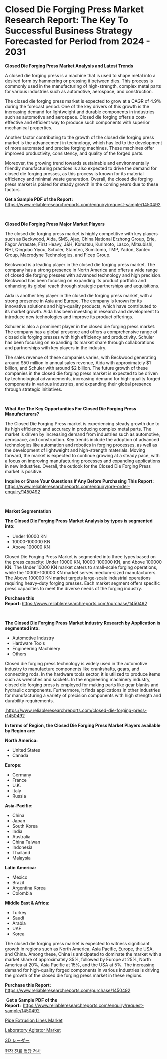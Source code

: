 <p><h1>Closed Die Forging Press Market Research Report: The Key To Successful Business Strategy Forecasted for Period from 2024 - 2031</h1></p><p><strong>Closed Die Forging Press Market Analysis and Latest Trends</strong></p>
<p><p>A closed die forging press is a machine that is used to shape metal into a desired form by hammering or pressing it between dies. This process is commonly used in the manufacturing of high-strength, complex metal parts for various industries such as automotive, aerospace, and construction.</p><p>The closed die forging press market is expected to grow at a CAGR of 4.9% during the forecast period. One of the key drivers of this growth is the increasing demand for lightweight and durable components in industries such as automotive and aerospace. Closed die forging offers a cost-effective and efficient way to produce such components with superior mechanical properties.</p><p>Another factor contributing to the growth of the closed die forging press market is the advancement in technology, which has led to the development of more automated and precise forging machines. These machines offer improved productivity, consistency, and quality of the forged parts.</p><p>Moreover, the growing trend towards sustainable and environmentally friendly manufacturing practices is also expected to drive the demand for closed die forging presses, as this process is known for its material efficiency and minimal waste generation. Overall, the closed die forging press market is poised for steady growth in the coming years due to these factors.</p></p>
<p><strong>Get a Sample PDF of the Report:&nbsp;</strong> <a href="https://www.reliableresearchreports.com/enquiry/request-sample/1450492">https://www.reliableresearchreports.com/enquiry/request-sample/1450492</a></p>
<p>&nbsp;</p>
<p><strong>Closed Die Forging Press Major Market Players</strong></p>
<p><p>The closed die forging press market is highly competitive with key players such as Beckwood, Aida, SMS, Ajax, China National Erzhong Group, Erie, Fagor Arrasate, First Heavy, J&H, Komatsu, Kurimoto, Lasco, Mitsubishi, NHI, Qingdao Yiyou, Schuler, Stamtec, Sumitomo, TMP, Yadon, Santec Group, Macrodyne Technologies, and Ficep Group.</p><p>Beckwood is a leading player in the closed die forging press market. The company has a strong presence in North America and offers a wide range of closed die forging presses with advanced technology and high precision. Beckwood has been focusing on expanding its product portfolio and enhancing its global reach through strategic partnerships and acquisitions.</p><p>Aida is another key player in the closed die forging press market, with a strong presence in Asia and Europe. The company is known for its innovative solutions and high-quality products, which have contributed to its market growth. Aida has been investing in research and development to introduce new technologies and improve its product offerings.</p><p>Schuler is also a prominent player in the closed die forging press market. The company has a global presence and offers a comprehensive range of closed die forging presses with high efficiency and productivity. Schuler has been focusing on expanding its market share through collaborations and partnerships with key players in the industry.</p><p>The sales revenue of these companies varies, with Beckwood generating around $50 million in annual sales revenue, Aida with approximately $1 billion, and Schuler with around $2 billion. The future growth of these companies in the closed die forging press market is expected to be driven by technological advancements, increasing demand for high-quality forged components in various industries, and expanding their global presence through strategic initiatives.</p></p>
<p>&nbsp;</p>
<p><strong>What Are The Key Opportunities For Closed Die Forging Press Manufacturers?</strong></p>
<p><p>The Closed Die Forging Press market is experiencing steady growth due to its high efficiency and accuracy in producing complex metal parts. The market is driven by increasing demand from industries such as automotive, aerospace, and construction. Key trends include the adoption of advanced technologies like automation and robotics in forging processes, as well as the development of lightweight and high-strength materials. Moving forward, the market is expected to continue growing at a steady pace, with a focus on improving manufacturing processes and expanding applications in new industries. Overall, the outlook for the Closed Die Forging Press market is positive.</p></p>
<p><strong>Inquire or Share Your Questions If Any Before Purchasing This Report:</strong> <a href="https://www.reliableresearchreports.com/enquiry/pre-order-enquiry/1450492">https://www.reliableresearchreports.com/enquiry/pre-order-enquiry/1450492</a></p>
<p>&nbsp;</p>
<p><strong>Market Segmentation</strong></p>
<p><strong>The Closed Die Forging Press Market Analysis by types is segmented into:</strong></p>
<p><ul><li>Under 10000 KN</li><li>10000-100000 KN</li><li>Above 100000 KN</li></ul></p>
<p><p>Closed Die Forging Press Market is segmented into three types based on the press capacity: Under 10000 KN, 10000-100000 KN, and Above 100000 KN. The Under 10000 KN market caters to small-scale forging operations, while the 10000-100000 KN market serves medium-sized manufacturers. The Above 100000 KN market targets large-scale industrial operations requiring heavy-duty forging presses. Each market segment offers specific press capacities to meet the diverse needs of the forging industry.</p></p>
<p><strong>Purchase this Report:&nbsp;</strong><a href="https://www.reliableresearchreports.com/purchase/1450492">https://www.reliableresearchreports.com/purchase/1450492</a></p>
<p>&nbsp;</p>
<p><strong>The Closed Die Forging Press Market Industry Research by Application is segmented into:</strong></p>
<p><ul><li>Automotive Industry</li><li>Hardware Tools</li><li>Engineering Machinery</li><li>Others</li></ul></p>
<p><p>Closed die forging press technology is widely used in the automotive industry to manufacture components like crankshafts, gears, and connecting rods. In the hardware tools sector, it is utilized to produce items such as wrenches and sockets. In the engineering machinery industry, closed die forging press is employed for making parts like gear blanks and hydraulic components. Furthermore, it finds applications in other industries for manufacturing a variety of precision components with high strength and durability requirements.</p></p>
<p><a href="https://www.reliableresearchreports.com/closed-die-forging-press-r1450492">&nbsp;https://www.reliableresearchreports.com/closed-die-forging-press-r1450492</a></p>
<p><strong>In terms of Region, the Closed Die Forging Press Market Players available by Region are:</strong></p>
<p>
    <p> <strong> North America: </strong>
        <ul>
            <li>United States</li>
            <li>Canada</li>
        </ul>
        </p> 
    <p> <strong> Europe: </strong>
        <ul>
            <li>Germany</li>
            <li>France</li>
            <li>U.K.</li>
            <li>Italy</li>
            <li>Russia</li>
        </ul>
        </p> 
    <p> <strong> Asia-Pacific: </strong>
        <ul>
            <li>China</li>
            <li>Japan</li>
            <li>South Korea</li>
            <li>India</li>
            <li>Australia</li>
            <li>China Taiwan</li>
            <li>Indonesia</li>
            <li>Thailand</li>
            <li>Malaysia</li>
        </ul>
        </p> 
    <p> <strong> Latin America: </strong>
        <ul>
            <li>Mexico</li>
            <li>Brazil</li>
            <li>Argentina Korea</li>
            <li>Colombia</li>
        </ul>
        </p> 
    <p> <strong> Middle East & Africa: </strong>
        <ul>
            <li>Turkey</li>
            <li>Saudi</li>
            <li>Arabia</li>
            <li>UAE</li>
            <li>Korea</li>
        </ul>
    </p>
    </p>
<p><p>The closed die forging press market is expected to witness significant growth in regions such as North America, Asia Pacific, Europe, the USA, and China. Among these, China is anticipated to dominate the market with a market share of approximately 35%, followed by Europe at 25%, North America at 20%, Asia Pacific at 15%, and the USA at 5%. The increasing demand for high-quality forged components in various industries is driving the growth of the closed die forging press market in these regions.</p></p>
<p><strong>Purchase this Report: </strong><a href="https://www.reliableresearchreports.com/purchase/1450492">https://www.reliableresearchreports.com/purchase/1450492</a></p>
<p>&nbsp;<strong>Get a Sample PDF of the Report:&nbsp;&nbsp;</strong><a href="https://www.reliableresearchreports.com/enquiry/request-sample/1450492">https://www.reliableresearchreports.com/enquiry/request-sample/1450492</a></p>
<p><strong></strong></p>
<p><p><a href="https://github.com/jhcraigie/Market-Research-Report-List-3/blob/main/pipe-extrusion-lines-market.md">Pipe Extrusion Lines Market</a></p><p><a href="https://github.com/sonuprakash1/Market-Research-Report-List-2/blob/main/laboratory-agitator-market.md">Laboratory Agitator Market</a></p><p><a href="https://github.com/kegley4963/Market-Research-Report-List-1/blob/main/677751035660.md">3D レーダー</a></p><p><a href="https://github.com/wallacBahrtyinger567686/Market-Research-Report-List-1/blob/main/120174432657.md">현장 진료 혈당 검사</a></p></p>
